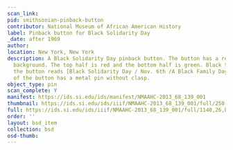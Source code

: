 ```yaml
---
scan_link:
pid: smithsonian-pinback-button
contributor: National Museum of African American History
label: Pinback button for Black Solidarity Day
_date: after 1969
author:
location: New York, New York
description: A Black Solidarity Day pinback button. The button has a red and green
  background. The top half is red and the bottom half is green. Black text throughout
  the button reads [Black Solidarity Day / Nov. 6th /A Black Family Day]. The back
  of the button has a metal pin without clasp.
object_type: pin
scan_complete: Y
manifest: https://ids.si.edu/ids/manifest/NMAAHC-2013_68_139_001
thumbnail: https://ids.si.edu/ids/iiif/NMAAHC-2013_68_139_001/full/250,/0/default.jpg
full: https://ids.si.edu/ids/iiif/NMAAHC-2013_68_139_001/full/1140,26,bsd_item,bsd
order: ''
layout: bsd_item
collection: bsd
osd-thumb:
---
```

